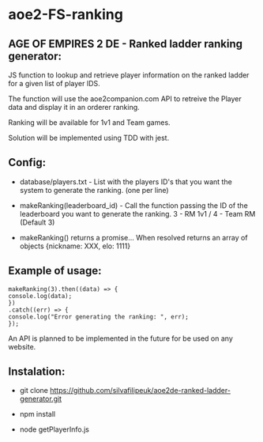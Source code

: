 # aoe2-FS-ranking

## AGE OF EMPIRES 2 DE - Ranked ladder ranking generator:

JS function to lookup and retrieve player information on the ranked ladder for a given list of player IDS.

The function will use the aoe2companion.com API to retreive the Player data and display it in an orderer ranking.

Ranking will be available for 1v1 and Team games.

Solution will be implemented using TDD with jest.

## Config:

-   database/players.txt - List with the players ID's that you want the system to generate the ranking. (one per line)

-   makeRanking(leaderboard_id) - Call the function passing the ID of the leaderboard you want to generate the ranking. 3 - RM 1v1 / 4 - Team RM (Default 3)

-   makeRanking() returns a promise... When resolved returns an array of objects {nickname: XXX, elo: 1111}

## Example of usage:

```
makeRanking(3).then((data) => {
console.log(data);
})
.catch((err) => {
console.log("Error generating the ranking: ", err);
});
```

An API is planned to be implemented in the future for be used on any website.

## Instalation:

-   git clone https://github.com/silvafilipeuk/aoe2de-ranked-ladder-generator.git

-   npm install

-   node getPlayerInfo.js
